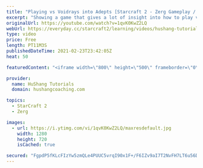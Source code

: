 ```yaml
---
title: "Playing vs Voidrays into Adepts [Starcraft 2 - Zerg Gameplay / Ladder]"
excerpt: "Showing a game that gives a lot of insight into how to play vs voidrays depending on their 3rd base timing  Starcraft 2: Zerg Gameplay / Ladder #Zerg #Starcraft2 #Gameplay #Ladder  Coaching -------------------------------------------------------------------------- Website: https://www.hushangcoaching.com"
originalUrl: https://youtube.com/watch?v=1qvK0KwZ2LQ
webUrl: https://everyday.cc/starcraft2/learning/videos/hushang-tutorials-playing-vs-voidrays-into-adepts-starcraft-2-zerg-gameplay-ladder/
type: video
price: Free
length: PT11M3S
publishedDateTime: 2021-02-23T23:42:05Z
heat: 50

featuredContent: "<iframe width=\"800\" height=\"500\" frameborder=\"0\" src=\"https://www.youtube.com/embed/1qvK0KwZ2LQ\" allow=\"accelerometer; autoplay; encrypted-media; gyroscope; picture-in-picture\" allowfullscreen></iframe>"

provider:
  name: HuShang Tutorials
  domain: hushangcoaching.com

topics:
  - StarCraft 2
  - Zerg

images:
  - url: https://i.ytimg.com/vi/1qvK0KwZ2LQ/maxresdefault.jpg
    width: 1280
    height: 720
    isCached: true

secured: "FgpdP5fKLcFIzYw5zmQLe4PUUC5vrqI90x1F+/F6IZv9aI7T2NvFH7LT6u56Dy1OemHaYUCvLSKoST+YsDzhXD81oE2us10JYV7tesWM1e0UWJV7rRJDZZ9/sdB7wkeQ3Ubr70FEUZEs14T4Q6adwcPx9NPfaa9oz+76o6edAvOhLyHTggTECM10cKKbvUbB2q3cziJlSmmUk1EYwVbuuFhPvyYiARFkIYPXr2xndD6b0YHIAP7/KqmKdTROq0SZgsMi/NsYCSjL8Z3W3ExIchKSnxg09x69CffBtp54qq9AxmAYcV3oBBhaqWgBwPzH5pqQIrLsw43zt7R4rySZGG+6Ki8jLsCJoXd5pI1de5U/vS0myjLM3Q0HthN1mk1TbZ5AGtG45zNlkthGgzVOwQuqzPI8lKPN0j198+1H9Y0=;gpzu8QDJH1/d+UwG1q9Dpg=="
---
```


